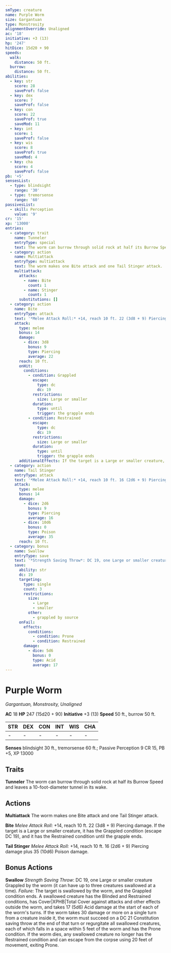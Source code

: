 ```yaml
---
smType: creature
name: Purple Worm
size: Gargantuan
type: Monstrosity
alignmentOverride: Unaligned
ac: '18'
initiative: +3 (13)
hp: '247'
hitDice: 15d20 + 90
speeds:
  walk:
    distance: 50 ft.
  burrow:
    distance: 50 ft.
abilities:
  - key: str
    score: 28
    saveProf: false
  - key: dex
    score: 7
    saveProf: false
  - key: con
    score: 22
    saveProf: true
    saveMod: 11
  - key: int
    score: 1
    saveProf: false
  - key: wis
    score: 8
    saveProf: true
    saveMod: 4
  - key: cha
    score: 4
    saveProf: false
pb: '+5'
sensesList:
  - type: blindsight
    range: '30'
  - type: tremorsense
    range: '60'
passivesList:
  - skill: Perception
    value: '9'
cr: '15'
xp: '13000'
entries:
  - category: trait
    name: Tunneler
    entryType: special
    text: The worm can burrow through solid rock at half its Burrow Speed and leaves a 10-foot-diameter tunnel in its wake.
  - category: action
    name: Multiattack
    entryType: multiattack
    text: The worm makes one Bite attack and one Tail Stinger attack.
    multiattack:
      attacks:
        - name: Bite
          count: 1
        - name: Stinger
          count: 1
      substitutions: []
  - category: action
    name: Bite
    entryType: attack
    text: '*Melee Attack Roll:* +14, reach 10 ft. 22 (3d8 + 9) Piercing damage. If the target is a Large or smaller creature, it has the Grappled condition (escape DC 19), and it has the Restrained condition until the grapple ends.'
    attack:
      type: melee
      bonus: 14
      damage:
        - dice: 3d8
          bonus: 9
          type: Piercing
          average: 22
      reach: 10 ft.
      onHit:
        conditions:
          - condition: Grappled
            escape:
              type: dc
              dc: 19
            restrictions:
              size: Large or smaller
            duration:
              type: until
              trigger: the grapple ends
          - condition: Restrained
            escape:
              type: dc
              dc: 19
            restrictions:
              size: Large or smaller
            duration:
              type: until
              trigger: the grapple ends
      additionalEffects: If the target is a Large or smaller creature, it has the Grappled condition (escape DC 19), and it has the Restrained condition until the grapple ends.
  - category: action
    name: Tail Stinger
    entryType: attack
    text: '*Melee Attack Roll:* +14, reach 10 ft. 16 (2d6 + 9) Piercing damage plus 35 (10d6) Poison damage.'
    attack:
      type: melee
      bonus: 14
      damage:
        - dice: 2d6
          bonus: 9
          type: Piercing
          average: 16
        - dice: 10d6
          bonus: 0
          type: Poison
          average: 35
      reach: 10 ft.
  - category: bonus
    name: Swallow
    entryType: save
    text: '*Strength Saving Throw*: DC 19, one Large or smaller creature Grappled by the worm (it can have up to three creatures swallowed at a time). *Failure:*  The target is swallowed by the worm, and the Grappled condition ends. A swallowed creature has the Blinded and Restrained conditions, has Cover|XPHB|Total Cover against attacks and other effects outside the worm, and takes 17 (5d6) Acid damage at the start of each of the worm''s turns. If the worm takes 30 damage or more on a single turn from a creature inside it, the worm must succeed on a DC 21 Constitution saving throw at the end of that turn or regurgitate all swallowed creatures, each of which falls in a space within 5 feet of the worm and has the Prone condition. If the worm dies, any swallowed creature no longer has the Restrained condition and can escape from the corpse using 20 feet of movement, exiting Prone.'
    save:
      ability: str
      dc: 19
      targeting:
        type: single
        count: 3
        restrictions:
          size:
            - Large
            - smaller
          other:
            - grappled by source
      onFail:
        effects:
          conditions:
            - condition: Prone
            - condition: Restrained
        damage:
          - dice: 5d6
            bonus: 0
            type: Acid
            average: 17
---
```


# Purple Worm
*Gargantuan, Monstrosity, Unaligned*

**AC** 18
**HP** 247 (15d20 + 90)
**Initiative** +3 (13)
**Speed** 50 ft., burrow 50 ft.

| STR | DEX | CON | INT | WIS | CHA |
| --- | --- | --- | --- | --- | --- |
| - | - | - | - | - | - |

**Senses** blindsight 30 ft., tremorsense 60 ft.; Passive Perception 9
CR 15, PB +5, XP 13000

## Traits

**Tunneler**
The worm can burrow through solid rock at half its Burrow Speed and leaves a 10-foot-diameter tunnel in its wake.

## Actions

**Multiattack**
The worm makes one Bite attack and one Tail Stinger attack.

**Bite**
*Melee Attack Roll:* +14, reach 10 ft. 22 (3d8 + 9) Piercing damage. If the target is a Large or smaller creature, it has the Grappled condition (escape DC 19), and it has the Restrained condition until the grapple ends.

**Tail Stinger**
*Melee Attack Roll:* +14, reach 10 ft. 16 (2d6 + 9) Piercing damage plus 35 (10d6) Poison damage.

## Bonus Actions

**Swallow**
*Strength Saving Throw*: DC 19, one Large or smaller creature Grappled by the worm (it can have up to three creatures swallowed at a time). *Failure:*  The target is swallowed by the worm, and the Grappled condition ends. A swallowed creature has the Blinded and Restrained conditions, has Cover|XPHB|Total Cover against attacks and other effects outside the worm, and takes 17 (5d6) Acid damage at the start of each of the worm's turns. If the worm takes 30 damage or more on a single turn from a creature inside it, the worm must succeed on a DC 21 Constitution saving throw at the end of that turn or regurgitate all swallowed creatures, each of which falls in a space within 5 feet of the worm and has the Prone condition. If the worm dies, any swallowed creature no longer has the Restrained condition and can escape from the corpse using 20 feet of movement, exiting Prone.
